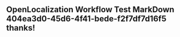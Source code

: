 <properties
ms.topic="hero-topic"
ms.test1="hero-topic"
ms.test2="test"/>

## OpenLocalization Workflow Test MarkDown 404ea3d0-45d6-4f41-bede-f2f7df7d16f5 thanks!
